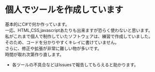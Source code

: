 # 個人でツールを作成しています
基本的にC#で何か作っています。<br>
一応、HTML,CSS,javascriptあたりも出来ますが恐らく使わないと思います。<br>
私がこれまで個人で制作していたソフトウェアは、練習で作成していました。<br>
そのため、コードを分かりやすくキレイに書けていません。<br>
さらに、修正や拡張が非常に難しい物が多いです。<br>
時間が取れ次第作り直します。<br>

- 各ツールの不具合などはIssuesで報告してもらえると助かります。

<!--
**penguin117117/penguin117117** is a ✨ _special_ ✨ repository because its `README.md` (this file) appears on your GitHub profile.

Here are some ideas to get you started:

- 🔭 I’m currently working on ...
- 🌱 I’m currently learning ...
- 👯 I’m looking to collaborate on ...
- 🤔 I’m looking for help with ...
- 💬 Ask me about ...
- 📫 How to reach me: ...
- 😄 Pronouns: ...
- ⚡ Fun fact: ...
-->
